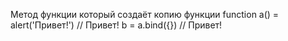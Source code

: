 Метод функции который создаёт копию функции
    function a() = alert('Привет!')    // Привет!
    b = a.bind({})                              // Привет!
 